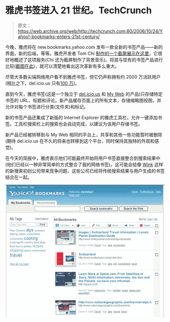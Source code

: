 # 雅虎书签进入 21 世纪。TechCrunch

> 原文：<https://web.archive.org/web/http://techcrunch.com:80/2006/10/24/Yahoo!-bookmarks-enters-21st-century/>

今晚，雅虎将在 new.bookmarks.yahoo.com 发布一款全新的书签产品——新的界面，新的后端，等等。雅虎开发者 Tom Chi [制作的一个截屏展示在这里](https://web.archive.org/web/20150914125217/http://new.bookmarks.yahoo.com/welcome)，它很好地概述了这项服务(Chi 还为截屏制作了背景音乐)。将其与现有的书签产品进行比较([截图在此](https://web.archive.org/web/20150914125217/http://flickr.com/photos/michaelarrington/278756432/))，就可以清楚地看出这次革新有多么重大。

尽管大多数尖端网络用户看不到雅虎书签，但它仍声称拥有约 2000 万活跃用户(相比之下，del.icio.us 只有[100 万](https://web.archive.org/web/20150914125217/http://www.techcrunch.com/2006/09/25/delicious-reports-1-million-users-post-yahoo-growth-tops-all-of-digg/))。

直到今天，雅虎书签(这是一个独立于 [del.icio.us](https://web.archive.org/web/20150914125217/http://www.techcrunch.com/tag/del.icio.us) 和 [My Web](https://web.archive.org/web/20150914125217/http://www.techcrunch.com/2006/06/05/yahoos-my-web-relaunches-tonight/) 的产品)只存储特定书签的 URL、标题和评论。新产品缓存页面上的所有文本，存储缩略图视图，并允许对每个书签进行分类(文件夹)和标记。

新的书签产品还集成了新版的 Internet Explorer 的雅虎工具栏，允许一键添加书签。工具栏搜索栏上的搜索也会自动完成，以建议为该用户存储书签。

新产品已经被转移到与 My Web 相同的平台上，共享和其他一些功能暂时被删除(期待 del.icio.us 在不久的将来也转移到这个平台，同时保持其独特的外观和感觉)。

在今天的简报中，雅虎表示他们可能最终开始将用户书签直接整合到搜索结果中(他们已经以一种非常简单的方式整合了我的网络书签)。这可能会给像 [Wink](https://web.archive.org/web/20150914125217/http://www.techcrunch.com/tag/wink) 这样的新搜索初创公司带来竞争问题，这些公司已经将传统搜索结果与用户生成的书签结合在一起。

![](img/418bfd434407049fab457bb5c7cdfa6e.png)
